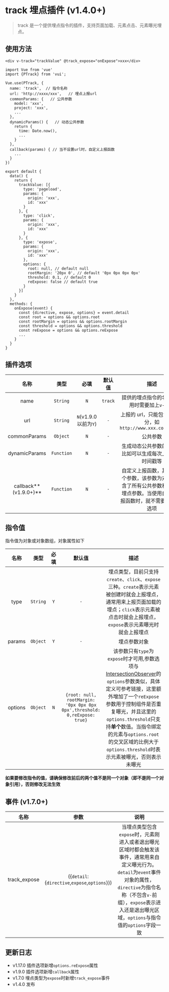 # track 埋点插件 (v1.4.0+)

> track 是一个提供埋点指令的插件，支持页面加载、元素点击、元素曝光埋点。

## 使用方法

```
<div v-track="trackValue" @track_expose="onExpose">xxx</div>
```

```
import Vue from 'vue'
import {PTrack} from 'vui';

Vue.use(PTrack, {
  name: 'track',  // 指令名称
  url: 'http://xxxx/xxx',   // 埋点上报url
  commonParams: {   // 公共参数
    model: 'xxx',
    project: 'xxx',
    ...
  },
  dynamicParams() {   // 动态公共参数
    return {
      time: Date.now(),
      ...
    }
  },
  callback(params) { // 当不设置url时，自定义上报函数
    ...
  }
})

export default {
  data() {
    return {
      trackValue: [{
        type: 'pageload',
        params: {
          origin: 'xxx',
          id: 'xxx'
        }
      }, {
        type: 'click',
        params: {
          origin: 'xxx',
          id: 'xxx'
        }
      }, {
        type: 'expose',
        params: {
          origin: 'xxx',
          id: 'xxx'
        },
        options: {
          root: null, // default null
          rootMargin: '20px 0', // default '0px 0px 0px 0px'
          threshold: 0.1, // default 0
          reExpose: false // default true
        }
      }]
    }
  },
  methods: {
    onExpose(event) {
      const {directive, expose, options} = event.detail
      const root = options && options.root
      const rootMargin = options && options.rootMargin
      const threshold = options && options.threshold
      const reExpose = options && options.reExpose
      ...
    }
  }
}
```

## 插件选项

|         名称          |    类型    |         必填          | 默认值  |                                                              描述                                                               |
| :-------------------: | :--------: | :-------------------: | :-----: | :-----------------------------------------------------------------------------------------------------------------------------: |
|         name          |  `String`  |          `N`          | `track` |                                          提供的埋点指令的名称，使用时需要加上`v-`前缀                                           |
|          url          |  `String`  | `N`(v1.9.0 以前为`Y`) |   `-`   |                                   上报的 url，只能包含路径部分，如`http://www.xxx.com/xxx/xx`                                   |
|     commonParams      |  `Object`  |          `N`          |   `-`   |                                                            公共参数                                                             |
|     dynamicParams     | `Function` |          `N`          |   `-`   |                                    生成动态公共参数的函数，比如可以生成每次上报时的时间戳等                                     |
| callback**(v1.9.0+)** | `Function` |          `N`          |   `-`   | 自定义上报函数，其接受一个参数，该参数为对象，包含了所有公共参数和具体的埋点参数。当使用自定义上报函数时，就不需要设置`url`选项 |

## 指令值

指令值为对象或对象数组，对象属性如下

|  名称   |   类型   | 必填 |                                  默认值                                   |                                                                                                                                                                                                            描述                                                                                                                                                                                                            |
| :-----: | :------: | :--: | :-----------------------------------------------------------------------: | :------------------------------------------------------------------------------------------------------------------------------------------------------------------------------------------------------------------------------------------------------------------------------------------------------------------------------------------------------------------------------------------------------------------------: |
|  type   | `String` | `Y`  |                                    `-`                                    |                                                                                                               埋点类型，目前只支持`create`、`click`、`expose`三种。`create`表示元素被创建时就会上报埋点，通常用来上报页面加载的埋点；`click`表示元素被点击时就会上报埋点，`expose`表示元素曝光时就会上报埋点                                                                                                               |
| params  | `Object` | `Y`  |                                    `-`                                    |                                                                                                                                                                                                        埋点参数对象                                                                                                                                                                                                        |
| options | `Object` | `N`  | `{root: null, rootMargin: '0px 0px 0px 0px',threshold: 0,reExpose: true}` | 该参数只有`type`为`expose`时才可用,参数选项与[IntersectionObserver](https://developer.mozilla.org/zh-CN/docs/Web/API/IntersectionObserver/IntersectionObserver)的`options`参数类似，具体定义可参考链接，这里额外增加了一个`reExpose`参数用于控制组件是否重复曝光，并且这里的`options.threshold`只支持**单个**数值。当指令绑定的元素与`options.root`的交叉区域的比例大于`options.threshold`时表示元素被曝光，否则表示未曝光 |

**如果要修改指令的值，请确保修改前后的两个值不是同一个对象（即不是同一个对象引用），否则修改无法生效**

## 事件 (v1.7.0+)

|     名称     |                     参数                      |                                                                                                                      说明                                                                                                                      |
| :----------: | :-------------------------------------------: | :--------------------------------------------------------------------------------------------------------------------------------------------------------------------------------------------------------------------------------------------: |
| track_expose | ({`detail`:{`directive`,`expose`,`options`}}) | 当埋点类型包含`expose`时，元素刚进入或者退出曝光区域时都会触发该事件，通常用来自定义曝光行为。`detail`为`event`事件对象的属性，`directive`为指令名称（不包含`v-`前缀），`expose`表示进入还是退出曝光区域，`options`与指令值的`options`字段一致 |

## 更新日志

- v1.17.0 插件选项新增`options.reExpose`属性
- v1.9.0 插件选项新增`callback`属性
- v1.7.0 埋点类型为`expose`时新增`track_expose`事件
- v1.4.0 发布
